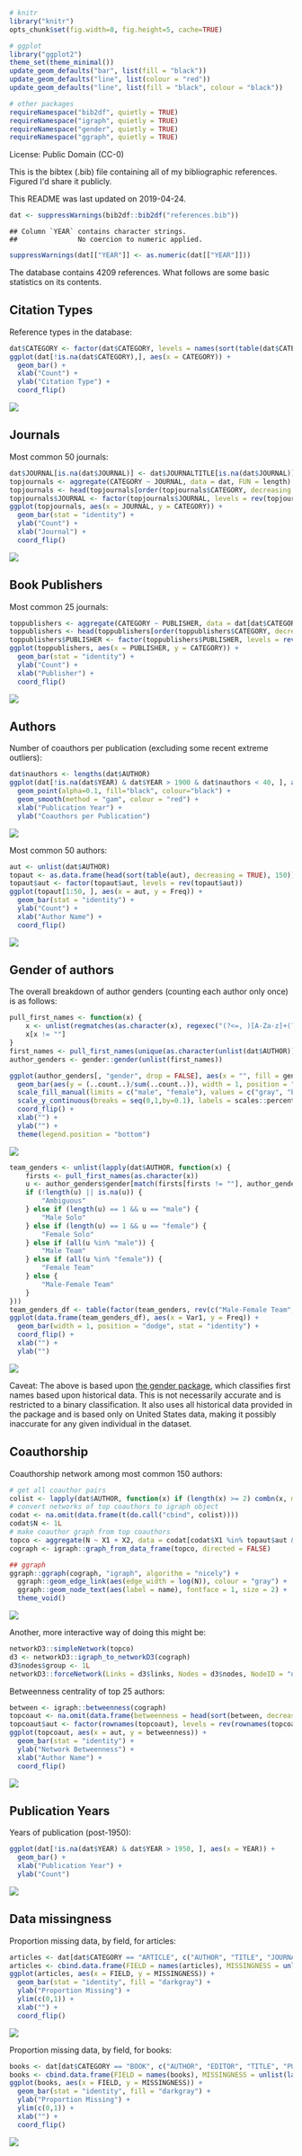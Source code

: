 ``` r
# knitr
library("knitr")
opts_chunk$set(fig.width=8, fig.height=5, cache=TRUE)

# ggplot
library("ggplot2")
theme_set(theme_minimal())
update_geom_defaults("bar", list(fill = "black"))
update_geom_defaults("line", list(colour = "red"))
update_geom_defaults("line", list(fill = "black", colour = "black"))

# other packages
requireNamespace("bib2df", quietly = TRUE)
requireNamespace("igraph", quietly = TRUE)
requireNamespace("gender", quietly = TRUE)
requireNamespace("ggraph", quietly = TRUE)
```

License: Public Domain (CC-0)

This is the bibtex (.bib) file containing all of my bibliographic references. Figured I'd share it publicly.

This README was last updated on 2019-04-24.

``` r
dat <- suppressWarnings(bib2df::bib2df("references.bib"))
```

    ## Column `YEAR` contains character strings.
    ##               No coercion to numeric applied.

``` r
suppressWarnings(dat[["YEAR"]] <- as.numeric(dat[["YEAR"]]))
```

The database contains 4209 references. What follows are some basic statistics on its contents.

Citation Types
--------------

Reference types in the database:

``` r
dat$CATEGORY <- factor(dat$CATEGORY, levels = names(sort(table(dat$CATEGORY))))
ggplot(dat[!is.na(dat$CATEGORY),], aes(x = CATEGORY)) + 
  geom_bar() + 
  xlab("Count") + 
  ylab("Citation Type") + 
  coord_flip()
```

![](README_files/figure-markdown_github/bibtype-1.png)

Journals
--------

Most common 50 journals:

``` r
dat$JOURNAL[is.na(dat$JOURNAL)] <- dat$JOURNALTITLE[is.na(dat$JOURNAL)]
topjournals <- aggregate(CATEGORY ~ JOURNAL, data = dat, FUN = length)
topjournals <- head(topjournals[order(topjournals$CATEGORY, decreasing = TRUE), ], 50)
topjournals$JOURNAL <- factor(topjournals$JOURNAL, levels = rev(topjournals$JOURNAL))
ggplot(topjournals, aes(x = JOURNAL, y = CATEGORY)) + 
  geom_bar(stat = "identity") + 
  ylab("Count") + 
  xlab("Journal") + 
  coord_flip()
```

![](README_files/figure-markdown_github/journal-1.png)

Book Publishers
---------------

Most common 25 journals:

``` r
toppublishers <- aggregate(CATEGORY ~ PUBLISHER, data = dat[dat$CATEGORY == "BOOK",], FUN = length)
toppublishers <- head(toppublishers[order(toppublishers$CATEGORY, decreasing = TRUE), ], 25)
toppublishers$PUBLISHER <- factor(toppublishers$PUBLISHER, levels = rev(toppublishers$PUBLISHER))
ggplot(toppublishers, aes(x = PUBLISHER, y = CATEGORY)) + 
  geom_bar(stat = "identity") + 
  ylab("Count") + 
  xlab("Publisher") + 
  coord_flip()
```

![](README_files/figure-markdown_github/publisher-1.png)

Authors
-------

Number of coauthors per publication (excluding some recent extreme outliers):

``` r
dat$nauthors <- lengths(dat$AUTHOR)
ggplot(dat[!is.na(dat$YEAR) & dat$YEAR > 1900 & dat$nauthors < 40, ], aes(x = YEAR, y = nauthors)) + 
  geom_point(alpha=0.1, fill="black", colour="black") + 
  geom_smooth(method = "gam", colour = "red") + 
  xlab("Publication Year") + 
  ylab("Coauthors per Publication")
```

![](README_files/figure-markdown_github/nauthors-1.png)

Most common 50 authors:

``` r
aut <- unlist(dat$AUTHOR)
topaut <- as.data.frame(head(sort(table(aut), decreasing = TRUE), 150))
topaut$aut <- factor(topaut$aut, levels = rev(topaut$aut))
ggplot(topaut[1:50, ], aes(x = aut, y = Freq)) + 
  geom_bar(stat = "identity") + 
  ylab("Count") + 
  xlab("Author Name") + 
  coord_flip()
```

![](README_files/figure-markdown_github/authors-1.png)

Gender of authors
-----------------

The overall breakdown of author genders (counting each author only once) is as follows:

``` r
pull_first_names <- function(x) {
    x <- unlist(regmatches(as.character(x), regexec("(?<=, )[A-Za-z]+(?=([., ]{1}|$))", as.character(x), perl = TRUE)))
    x[x != ""]
}
first_names <- pull_first_names(unique(as.character(unlist(dat$AUTHOR))))
author_genders <- gender::gender(unlist(first_names))

ggplot(author_genders[, "gender", drop = FALSE], aes(x = "", fill = gender)) +
  geom_bar(aes(y = (..count..)/sum(..count..)), width = 1, position = "dodge") + 
  scale_fill_manual(limits = c("male", "female"), values = c("gray", "black")) +
  scale_y_continuous(breaks = seq(0,1,by=0.1), labels = scales::percent) +
  coord_flip() +
  xlab("") +
  ylab("") +
  theme(legend.position = "bottom")
```

![](README_files/figure-markdown_github/authorgender-1.png)

``` r
team_genders <- unlist(lapply(dat$AUTHOR, function(x) {
    firsts <- pull_first_names(as.character(x))
    u <- author_genders$gender[match(firsts[firsts != ""], author_genders$name)]
    if (!length(u) || is.na(u)) {
        "Ambiguous"
    } else if (length(u) == 1 && u == "male") {
        "Male Solo"
    } else if (length(u) == 1 && u == "female") {
        "Female Solo"
    } else if (all(u %in% "male")) {
        "Male Team"
    } else if (all(u %in% "female")) {
        "Female Team"
    } else {
        "Male-Female Team"
    }
}))
team_genders_df <- table(factor(team_genders, rev(c("Male-Female Team", "Male Solo", "Female Solo", "Male Team", "Female Team", "Ambiguous"))))
ggplot(data.frame(team_genders_df), aes(x = Var1, y = Freq)) +
  geom_bar(width = 1, position = "dodge", stat = "identity") + 
  coord_flip() +
  xlab("") +
  ylab("")
```

![](README_files/figure-markdown_github/teamgender-1.png)

Caveat: The above is based upon [the gender package](https://cran.r-project.org/package=gender), which classifies first names based upon historical data. This is not necessarily accurate and is restricted to a binary classification. It also uses all historical data provided in the package and is based only on United States data, making it possibly inaccurate for any given individual in the dataset.

Coauthorship
------------

Coauthorship network among most common 150 authors:

``` r
# get all coauthor pairs
colist <- lapply(dat$AUTHOR, function(x) if (length(x) >= 2) combn(x, m = 2) else NA_character_)
# convert networks of top coauthors to igraph object
codat <- na.omit(data.frame(t(do.call("cbind", colist))))
codat$N <- 1L
# make coauthor graph from top coauthors
topco <- aggregate(N ~ X1 + X2, data = codat[codat$X1 %in% topaut$aut & codat$X2 %in% topaut$aut, ], FUN = sum)
cograph <- igraph::graph_from_data_frame(topco, directed = FALSE)

## ggraph
ggraph::ggraph(cograph, "igraph", algorithm = "nicely") + 
  ggraph::geom_edge_link(aes(edge_width = log(N)), colour = "gray") + 
  ggraph::geom_node_text(aes(label = name), fontface = 1, size = 2) + 
  theme_void()
```

![](README_files/figure-markdown_github/authornetwork-1.png)

Another, more interactive way of doing this might be:

``` r
networkD3::simpleNetwork(topco)
d3 <- networkD3::igraph_to_networkD3(cograph)
d3$nodes$group <- 1L
networkD3::forceNetwork(Links = d3$links, Nodes = d3$nodes, NodeID = "name", Group = "group")
```

Betweenness centrality of top 25 authors:

``` r
between <- igraph::betweenness(cograph)
topcoaut <- na.omit(data.frame(betweenness = head(sort(between, decreasing = TRUE), 30)))
topcoaut$aut <- factor(rownames(topcoaut), levels = rev(rownames(topcoaut)))
ggplot(topcoaut, aes(x = aut, y = betweenness)) + 
  geom_bar(stat = "identity") + 
  ylab("Network Betweenness") + 
  xlab("Author Name") + 
  coord_flip()
```

![](README_files/figure-markdown_github/between-1.png)

Publication Years
-----------------

Years of publication (post-1950):

``` r
ggplot(dat[!is.na(dat$YEAR) & dat$YEAR > 1950, ], aes(x = YEAR)) + 
  geom_bar() +
  xlab("Publication Year") + 
  ylab("Count")
```

![](README_files/figure-markdown_github/year-1.png)

Data missingness
----------------

Proportion missing data, by field, for articles:

``` r
articles <- dat[dat$CATEGORY == "ARTICLE", c("AUTHOR", "TITLE", "JOURNAL", "YEAR", "VOLUME", "NUMBER", "PAGES", "ABSTRACT", "DOI")]
articles <- cbind.data.frame(FIELD = names(articles), MISSINGNESS = unlist(lapply(articles, function(x) sum(is.na(x) == TRUE)/length(x))))
ggplot(articles, aes(x = FIELD, y = MISSINGNESS)) +
  geom_bar(stat = "identity", fill = "darkgray") + 
  ylab("Proportion Missing") + 
  ylim(c(0,1)) +
  xlab("") + 
  coord_flip()
```

![](README_files/figure-markdown_github/missingness_articles-1.png)

Proportion missing data, by field, for books:

``` r
books <- dat[dat$CATEGORY == "BOOK", c("AUTHOR", "EDITOR", "TITLE", "PUBLISHER", "YEAR", "ADDRESS", "ISBN")]
books <- cbind.data.frame(FIELD = names(books), MISSINGNESS = unlist(lapply(books, function(x) sum(is.na(x) == TRUE)/length(x))))
ggplot(books, aes(x = FIELD, y = MISSINGNESS)) +
  geom_bar(stat = "identity", fill = "darkgray") + 
  ylab("Proportion Missing") + 
  ylim(c(0,1)) +
  xlab("") + 
  coord_flip()
```

![](README_files/figure-markdown_github/missingness_books-1.png)
